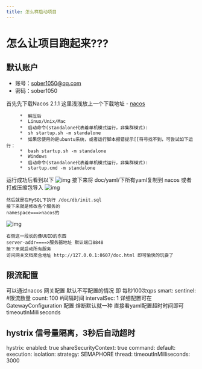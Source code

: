 ```yaml
---
title: 怎么样启动项目
---
```

# 怎么让项目跑起来???

## 默认账户
 - 账号：sober1050@qq.com
 - 密码：sober1050

首先先下载Nacos 2.1.1 
这里浅浅放上一个下载地址 - [nacos](https://github.com/alibaba/nacos/releases)
```  
     *  解压后   
     *  Linux/Unix/Mac
     *  启动命令(standalone代表着单机模式运行，非集群模式):
     *  sh startup.sh -m standalone
     *  如果您使用的是ubuntu系统，或者运行脚本报错提示[[符号找不到，可尝试如下运行：
     *  bash startup.sh -m standalone
     *  Windows
     *  启动命令(standalone代表着单机模式运行，非集群模式):
     *  startup.cmd -m standalone
```
运行成功后看到以下
<img src="/img/nacos.png" alt="img" />
接下来将 doc/yaml/下所有yaml复制到 nacos 或者打成压缩包导入
<img src="/img/nacosp.png" alt="img" />
```
然后就是在MySQL下执行 /doc/db/init.sql
接下来就是修改各个服务的
namespace===>nacos的
```
<img src="/img/namespace.png" alt="img" />

```
右侧这一段长的像UUID的东西
server-addr====>服务器地址 默认端口8848
接下来就启动所有服务
访问网关文档聚合地址 http://127.0.0.1:8607/doc.html 即可愉快的玩耍了
```
## 限流配置

可以通过nacos  网关配置  默认不写配置的情况 即 每秒100次qps
smart:
 sentinel:
  #限流数量
  count: 100
  #间隔时间
  intervalSec: 1
详细配置可在GatewayConfiguration 配置
熔断默认就一种 直接看yaml配置超时时间即可  timeoutInMilliseconds
## hystrix 信号量隔离，3秒后自动超时
hystrix:
  enabled: true
  shareSecurityContext: true
  command:
    default:
      execution:
        isolation:
          strategy: SEMAPHORE
          thread:
            timeoutInMilliseconds: 3000